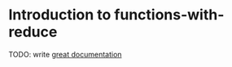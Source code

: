 # Introduction to functions-with-reduce

TODO: write [great documentation](http://jacobian.org/writing/what-to-write/)
